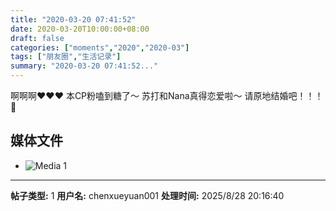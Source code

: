 ```yaml
---
title: "2020-03-20 07:41:52"
date: 2020-03-20T10:00:00+08:00
draft: false
categories: ["moments","2020","2020-03"]
tags: ["朋友圈","生活记录"]
summary: "2020-03-20 07:41:52..."
---
```


啊啊啊❤️❤️❤️
本CP粉嗑到糖了～
苏打和Nana真得恋爱啦～
请原地结婚吧！！！🥰

## 媒体文件

- ![Media 1](/Moments/photos/2020-03-20/202003200741520.jpg)

---

**帖子类型:** 1
**用户名:** chenxueyuan001
**处理时间:** 2025/8/28 20:16:40